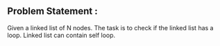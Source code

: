 Problem Statement :
-------------------
Given a linked list of N nodes. The task is to check if the linked list has a loop. Linked list can contain self loop.<br/>
